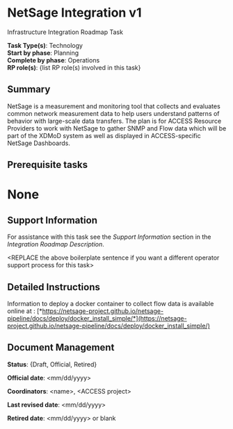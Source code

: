 # NetSage Integration v1

Infrastructure Integration Roadmap Task

**Task Type(s)**: Technology  
**Start by phase**: Planning  
**Complete by phase**: Operations  
**RP role(s)**: {list RP role(s) involved in this task}

## Summary

NetSage is a measurement and monitoring tool that collects and evaluates common network measurement data to help users understand patterns of behavior with large-scale data transfers. The plan is for ACCESS Resource Providers to work with NetSage to gather SNMP and Flow data which will be part of the XDMoD system as well as displayed in ACCESS-specific NetSage Dashboards.

## Prerequisite tasks

# None

## Support Information

For assistance with this task see the *Support Information* section in the *Integration Roadmap Description*.

\<REPLACE the above boilerplate sentence if you want a different operator support process for this task\>

## Detailed Instructions

Information to deploy a docker container to collect flow data is available online at : [*https://netsage-project.github.io/netsage-pipeline/docs/deploy/docker_install_simple/*](https://netsage-project.github.io/netsage-pipeline/docs/deploy/docker_install_simple/)

## Document Management

**Status**: {Draft, Official, Retired}

**Official date**: \<mm/dd/yyyy\>

**Coordinators**: \<name\>, \<ACCESS project\>

**Last revised date**: \<mm/dd/yyyy\>

**Retired date**: \<mm/dd/yyyy\> or blank

